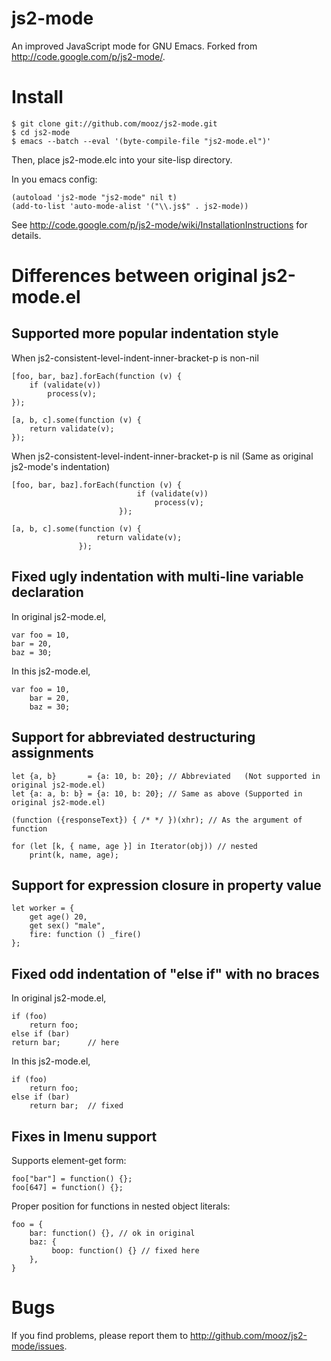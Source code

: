 js2-mode
========

An improved JavaScript mode for GNU Emacs. Forked from <http://code.google.com/p/js2-mode/>.

Install
=======

    $ git clone git://github.com/mooz/js2-mode.git
    $ cd js2-mode
    $ emacs --batch --eval '(byte-compile-file "js2-mode.el")'

Then, place js2-mode.elc into your site-lisp directory.

In you emacs config:

    (autoload 'js2-mode "js2-mode" nil t)
    (add-to-list 'auto-mode-alist '("\\.js$" . js2-mode))

See <http://code.google.com/p/js2-mode/wiki/InstallationInstructions> for details.

Differences between original js2-mode.el
========================================

Supported more popular indentation style
----------------------------------------

When js2-consistent-level-indent-inner-bracket-p is non-nil
    
    [foo, bar, baz].forEach(function (v) {
        if (validate(v))
            process(v);
    });
    
    [a, b, c].some(function (v) {
        return validate(v);
    });

When js2-consistent-level-indent-inner-bracket-p is nil
(Same as original js2-mode's indentation)

    [foo, bar, baz].forEach(function (v) {
                                if (validate(v))
                                    process(v);
                            });
    
    [a, b, c].some(function (v) {
                       return validate(v);
                   });

Fixed ugly indentation with multi-line variable declaration
-----------------------------------------------------------

In original js2-mode.el,

    var foo = 10,
    bar = 20,
    baz = 30;

In this js2-mode.el,

    var foo = 10,
        bar = 20,
        baz = 30;

Support for abbreviated destructuring assignments
-------------------------------------------------

    let {a, b}       = {a: 10, b: 20}; // Abbreviated   (Not supported in original js2-mode.el)
    let {a: a, b: b} = {a: 10, b: 20}; // Same as above (Supported in original js2-mode.el)

    (function ({responseText}) { /* */ })(xhr); // As the argument of function

    for (let [k, { name, age }] in Iterator(obj)) // nested
        print(k, name, age);

Support for expression closure in property value
------------------------------------------------

    let worker = {
        get age() 20,
        get sex() "male",
        fire: function () _fire()
    };

Fixed odd indentation of "else if" with no braces
-----------------------------------------------------

In original js2-mode.el,

    if (foo)
        return foo;
    else if (bar)
    return bar;      // here

In this js2-mode.el,

    if (foo)
        return foo;
    else if (bar)
        return bar;  // fixed

Fixes in Imenu support
-----------------------

Supports element-get form:

    foo["bar"] = function() {};
    foo[647] = function() {};

Proper position for functions in nested object literals:

    foo = {
        bar: function() {}, // ok in original
        baz: {
             boop: function() {} // fixed here
        },
    }

Bugs
====

If you find problems, please report them to <http://github.com/mooz/js2-mode/issues>.
